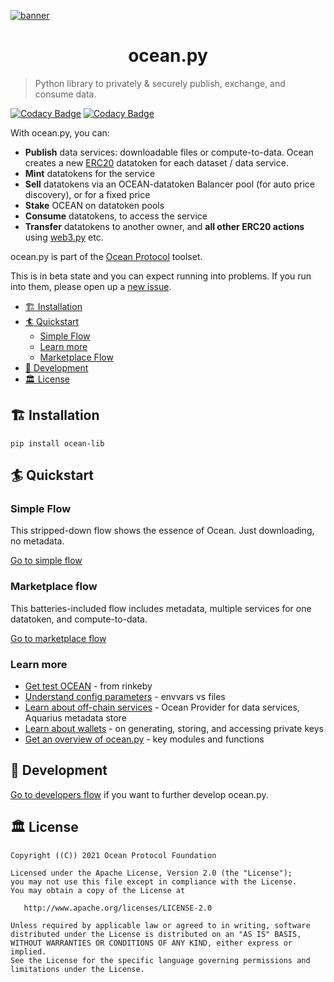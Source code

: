 <!--
Copyright 2021 Ocean Protocol Foundation
SPDX-License-Identifier: Apache-2.0
-->

[![banner](https://raw.githubusercontent.com/oceanprotocol/art/master/github/repo-banner%402x.png)](https://oceanprotocol.com)

<h1 align="center">ocean.py</h1>

> Python library to privately & securely publish, exchange, and consume data.

[![Codacy Badge](https://app.codacy.com/project/badge/Grade/3abc62f24f0a4fe78c6aeb7dc16399a8)](https://www.codacy.com/gh/oceanprotocol/ocean.py/dashboard?utm_source=github.com\&utm_medium=referral\&utm_content=oceanprotocol/ocean.py\&utm_campaign=Badge_Grade)
[![Codacy Badge](https://app.codacy.com/project/badge/Coverage/3abc62f24f0a4fe78c6aeb7dc16399a8)](https://www.codacy.com/gh/oceanprotocol/ocean.py/dashboard?utm_source=github.com\&utm_medium=referral\&utm_content=oceanprotocol/ocean.py\&utm_campaign=Badge_Coverage)

With ocean.py, you can:

-   **Publish** data services: downloadable files or compute-to-data.
    Ocean creates a new [ERC20](https://github.com/ethereum/EIPs/blob/7f4f0377730f5fc266824084188cc17cf246932e/EIPS/eip-20.md)
    datatoken for each dataset / data service.
-   **Mint** datatokens for the service
-   **Sell** datatokens via an OCEAN-datatoken Balancer pool (for auto price discovery), or for a fixed price
-   **Stake** OCEAN on datatoken pools
-   **Consume** datatokens, to access the service
-   **Transfer** datatokens to another owner, and **all other ERC20 actions**
    using [web3.py](https://web3py.readthedocs.io/en/stable/examples.html#working-with-an-erc20-token-contract) etc.

ocean.py is part of the [Ocean Protocol](https://www.oceanprotocol.com) toolset.

This is in beta state and you can expect running into problems. If you run into them, please open up a [new issue](/issues).

-   [🏗 Installation](#-installation)
-   [🏄 Quickstart](#-quickstart)
    -   [Simple Flow](#simple-flow)
    -   [Learn more](#learn-more)
    -   [Marketplace Flow](#marketplace-flow)
-   [🦑 Development](#-development)
-   [🏛 License](#-license)

## 🏗 Installation

`pip install ocean-lib`

## 🏄 Quickstart

### Simple Flow

This stripped-down flow shows the essence of Ocean. Just downloading, no metadata.

[Go to simple flow](READMEs/datatokens-flow.md)

### Marketplace flow

This batteries-included flow includes metadata, multiple services for one datatoken, and compute-to-data.

[Go to marketplace flow](READMEs/marketplace-flow.md)

### Learn more

-   [Get test OCEAN](READMEs/get-test-OCEAN.md) - from rinkeby
-   [Understand config parameters](READMEs/parameters.md) - envvars vs files
-   [Learn about off-chain services](READMEs/services.md) - Ocean Provider for data services, Aquarius metadata store
-   [Learn about wallets](READMEs/wallets.md) - on generating, storing, and accessing private keys
-   [Get an overview of ocean.py](READMEs/overview.md) - key modules and functions

## 🦑 Development

[Go to developers flow](READMEs/developers.md) if you want to further develop ocean.py.

## 🏛 License

    Copyright ((C)) 2021 Ocean Protocol Foundation

    Licensed under the Apache License, Version 2.0 (the "License");
    you may not use this file except in compliance with the License.
    You may obtain a copy of the License at

       http://www.apache.org/licenses/LICENSE-2.0

    Unless required by applicable law or agreed to in writing, software
    distributed under the License is distributed on an "AS IS" BASIS,
    WITHOUT WARRANTIES OR CONDITIONS OF ANY KIND, either express or implied.
    See the License for the specific language governing permissions and
    limitations under the License.
